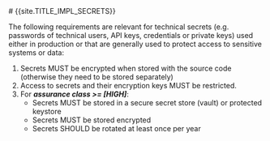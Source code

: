 <title>{{site.TITLE_IMPL_SECRETS}</title>
# {{site.TITLE_IMPL_SECRETS}}

The following requirements are relevant for technical secrets (e.g. passwords of technical users, API keys, credentials or private keys) used either in production or that are generally used to protect access to sensitive systems or data:

1. Secrets MUST be encrypted when stored with the source code (otherwise they need to be stored separately)
2. Access to secrets and their encryption keys MUST be restricted.
3. For ***assurance class >= [HIGH]***:
    - Secrets MUST be stored in a secure secret store (vault) or protected keystore
    - Secrets MUST be stored encrypted
    - Secrets SHOULD be rotated at least once per year
